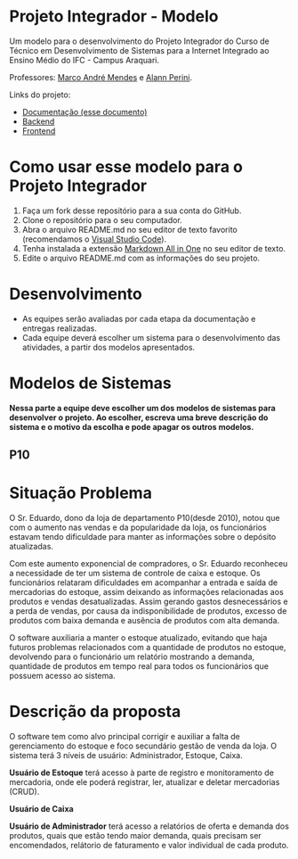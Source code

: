 # Projeto Integrador - Modelo

Um modelo para o desenvolvimento do Projeto Integrador do Curso de Técnico em Desenvolvimento de Sistemas para a Internet Integrado ao Ensino Médio do IFC - Campus Araquari.

Professores: [Marco André Mendes](github.com/marcoandre) e [Alann Perini](https://github.com/AlannKPerini).

Links do projeto:

-   [Documentação (esse documento)](github.com/marcoandre/pi-modelo)
-   [Backend](github.com/marcoandre/pi-backend)
-   [Frontend](github.com/marcoandre/pi-frontend)

# Como usar esse modelo para o Projeto Integrador

1. Faça um fork desse repositório para a sua conta do GitHub.
2. Clone o repositório para o seu computador.
3. Abra o arquivo README.md no seu editor de texto favorito (recomendamos o [Visual Studio Code](https://code.visualstudio.com/)).
4. Tenha instalada a extensão [Markdown All in One](https://marketplace.visualstudio.com/items?itemName=yzhang.markdown-all-in-one) no seu editor de texto.
5. Edite o arquivo README.md com as informações do seu projeto.

# Desenvolvimento

-   As equipes serão avaliadas por cada etapa da documentação e entregas realizadas.
-   Cada equipe deverá escolher um sistema para o desenvolvimento das atividades, a partir dos modelos apresentados.

# Modelos de Sistemas

**Nessa parte a equipe deve escolher um dos modelos de sistemas para desenvolver o projeto. Ao escolher, escreva uma breve descrição do sistema e o motivo da escolha e pode apagar os outros modelos.**

## P10 

# Situação Problema

O Sr. Eduardo, dono da loja de departamento P10(desde 2010), notou que com o aumento nas vendas e da popularidade da loja, os funcionários estavam tendo dificuldade para manter as informações sobre o depósito atualizadas.

Com este aumento exponencial de compradores, o Sr. Eduardo reconheceu a necessidade de ter um sistema de controle de caixa e estoque. Os funcionários relataram dificuldades em acompanhar a entrada e saída de mercadorias do estoque, assim deixando as informações relacionadas aos produtos e vendas desatualizadas. Assim gerando gastos desnecessários e a perda de vendas, por causa da indisponibilidade de produtos, excesso de produtos com baixa demanda e ausência de produtos com alta demanda.

O software auxiliaria a manter o estoque atualizado, evitando que haja futuros problemas relacionados com a quantidade de produtos no estoque, devolvendo para o funcionário um relatório mostrando a demanda, quantidade de produtos em tempo real para todos os funcionários que possuem acesso ao sistema.

# Descrição da proposta

O software tem como alvo principal corrigir e auxiliar a falta de gerenciamento do estoque e foco secundário gestão de venda da  loja. 
O sistema terá 3 níveis de usuário: Administrador, Estoque, Caixa.

**Usuário de Estoque** terá acesso à parte de registro e monitoramento de mercadoria, onde ele poderá registrar, ler, atualizar e deletar mercadorias (CRUD).

**Usuário de Caixa** 

**Usuário de Administrador** terá acesso a relatórios de oferta e demanda dos produtos, quais que estão tendo maior demanda, quais precisam ser encomendados, relátorio de faturamento e valor individual de cada produto. 



